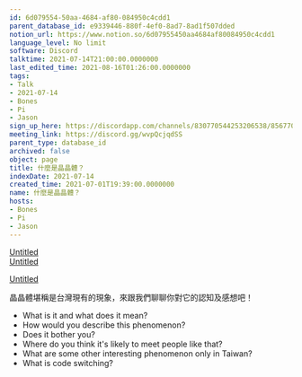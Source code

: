 ```yaml
---
id: 6d079554-50aa-4684-af80-084950c4cdd1
parent_database_id: e9339446-880f-4ef0-8ad7-8ad1f507dded
notion_url: https://www.notion.so/6d07955450aa4684af80084950c4cdd1
language_level: No limit
software: Discord
talktime: 2021-07-14T21:00:00.0000000
last_edited_time: 2021-08-16T01:26:00.0000000
tags:
- Talk
- 2021-07-14
- Bones
- Pi
- Jason
sign_up_here: https://discordapp.com/channels/830770544253206538/856770166356049960/860141754656620575
meeting_link: https://discord.gg/wvpQcjqdSS
parent_type: database_id
archived: false
object: page
title: 什麼是晶晶體？
indexDate: 2021-07-14
created_time: 2021-07-01T19:39:00.0000000
name: 什麼是晶晶體？
hosts:
- Bones
- Pi
- Jason
---
```



[Untitled](https://www.notion.so/60226399bd024bf4bf588586f8013a21)   
[Untitled](https://www.notion.so/cb083fc4f0b7459aa5afe1900ef25a1f)   

[Untitled](https://www.notion.so/482e61b02b9c4456b2b4fe86bb7544c6)   




晶晶體堪稱是台灣現有的現象，來跟我們聊聊你對它的認知及感想吧！

   - What is it and what does it mean?
   - How would you describe this phenomenon?
   - Does it bother you?
   - Where do you think it's likely to meet people like that?
   - What are some other interesting phenomenon only in Taiwan?
   - What is code switching?



